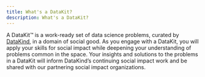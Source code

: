 ```yaml
---
title: What's a DataKit?
description: What's a DataKit?
---
```


A DataKit™ is a work-ready set of data science problems, curated by [DataKind](https://datakind.org), in a domain of social good. As you engage with a DataKit, you will apply your skills for social impact while deepening your understanding of problems common in the space. Your insights and solutions to the problems in a DataKit will inform DataKind’s continuing social impact work and be shared with our partnering social impact organizations.